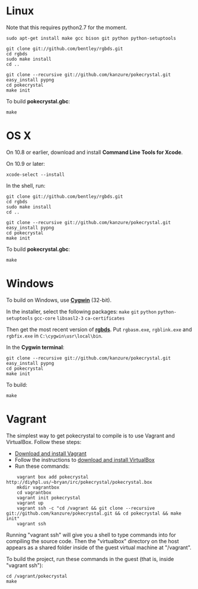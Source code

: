 # Linux

Note that this requires python2.7 for the moment.

	sudo apt-get install make gcc bison git python python-setuptools

	git clone git://github.com/bentley/rgbds.git
	cd rgbds
	sudo make install
	cd ..

	git clone --recursive git://github.com/kanzure/pokecrystal.git
	easy_install pypng
	cd pokecrystal
	make init

To build **pokecrystal.gbc**:

	make


# OS X

On 10.8 or earlier, download and install **Command Line Tools for Xcode**.

On 10.9 or later:

	xcode-select --install

In the shell, run:

	git clone git://github.com/bentley/rgbds.git
	cd rgbds
	sudo make install
	cd ..

	git clone --recursive git://github.com/kanzure/pokecrystal.git
	easy_install pypng
	cd pokecrystal
	make init

To build **pokecrystal.gbc**:

	make


# Windows

To build on Windows, use [**Cygwin**](http://cygwin.com/install.html) (32-bit).

In the installer, select the following packages: `make` `git` `python` `python-setuptools` `gcc-core` `libsasl2-3` `ca-certificates`

Then get the most recent version of [**rgbds**](https://github.com/bentley/rgbds/releases/).
Put `rgbasm.exe`, `rgblink.exe` and `rgbfix.exe` in `C:\cygwin\usr\local\bin`.

In the **Cygwin terminal**:

	git clone --recursive git://github.com/kanzure/pokecrystal.git
	easy_install pypng
	cd pokecrystal
	make init

To build:

	make


# Vagrant

The simplest way to get pokecrystal to compile is to use Vagrant and
VirtualBox. Follow these steps:

* [Download and install Vagrant](http://www.vagrantup.com/downloads.html)
* Follow the instructions to [download and install VirtualBox](http://docs-v1.vagrantup.com/v1/docs/getting-started/)
* Run these commands:

```
	vagrant box add pokecrystal http://diyhpl.us/~bryan/irc/pokecrystal/pokecrystal.box
	mkdir vagrantbox
	cd vagrantbox
	vagrant init pokecrystal
	vagrant up
	vagrant ssh -c "cd /vagrant && git clone --recursive git://github.com/kanzure/pokecrystal.git && cd pokecrystal && make init"
	vagrant ssh
```

Running "vagrant ssh" will give you a shell to type commands into for compiling
the source code. Then the "virtualbox" directory on the host appears as a shared
folder inside of the guest virtual machine at "/vagrant".

To build the project, run these commands in the guest (that is, inside "vagrant
ssh"):

	cd /vagrant/pokecrystal
	make
